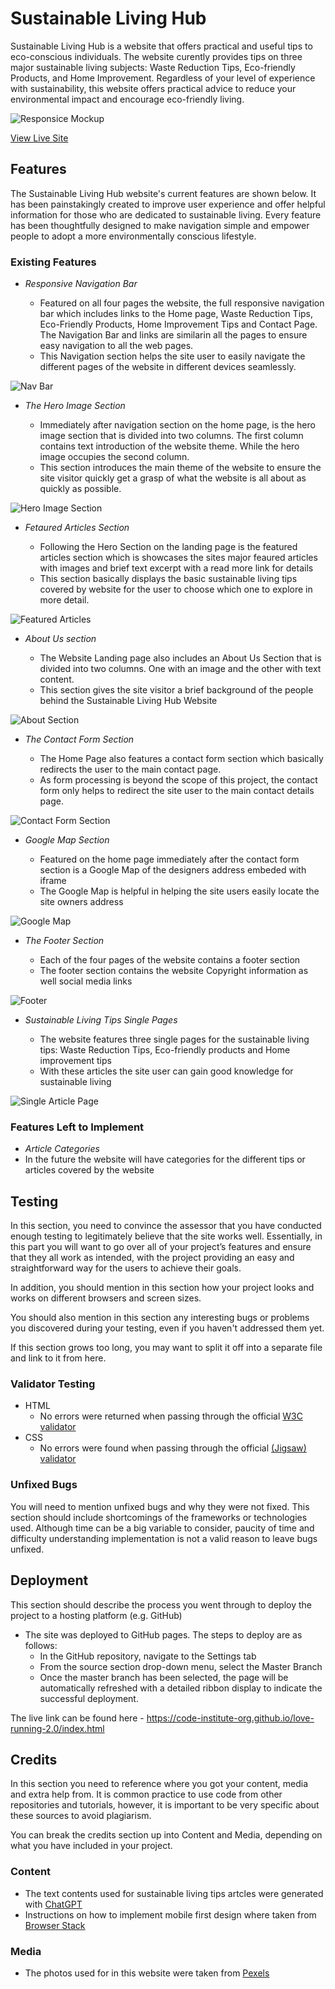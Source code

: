 # Sustainable Living Hub

Sustainable Living Hub is a website that offers practical and useful tips to eco-conscious individuals. The website curently provides tips on three major sustainable living subjects: Waste Reduction Tips, Eco-friendly Products, and Home Improvement. Regardless of your level of experience with sustainability, this website offers 
practical advice to reduce your environmental impact and encourage eco-friendly living. 

![Responsice Mockup](https://github.com/Irelandoracle1/sustainable-living-tips/blob/main/assets/images/responsive-website.PNG)

[View Live Site](https://irelandoracle1.github.io/sustainable-living-tips/)

## Features 

The Sustainable Living Hub website's current features are shown below. It has been painstakingly created to improve user experience and offer helpful information for those who are dedicated to sustainable living. Every feature has been thoughtfully designed to make navigation simple and empower people to adopt a more environmentally conscious lifestyle.

### Existing Features

- _Responsive Navigation Bar_

  - Featured on all four pages the website, the full responsive navigation bar which includes links to the Home page, Waste Reduction Tips, Eco-Friendly Products, Home Improvement Tips and Contact Page. The Navigation Bar and links are similarin all the pages to ensure easy navigation to all the web pages.
  - This Navigation section helps the site user to easily navigate the different pages of the website in different devices seamlessly.

![Nav Bar](https://github.com/Irelandoracle1/sustainable-living-tips/blob/main/assets/images/navbar.PNG)

- _The Hero Image Section_

  - Immediately after navigation section on the home page, is the hero image section that is divided into two columns. The first column contains text introduction of the website theme. While the hero image occupies the second column.
  - This section introduces the main theme of the website to ensure the site visitor quickly get a grasp of what the website is all about as quickly as possible.

![Hero Image Section](https://github.com/Irelandoracle1/sustainable-living-tips/blob/main/assets/images/hreo-section.PNG)

- _Fetaured Articles Section_

  - Following the Hero Section on the landing page is the featured articles section which is showcases the sites major feaured articles with images and brief text excerpt with a read more link for details
  - This section basically displays the basic sustainable living tips covered by website for the user to choose which one to explore in more detail.

![Featured Articles](https://github.com/Irelandoracle1/sustainable-living-tips/blob/main/assets/images/featured-section.PNG)

- _About Us section_

  - The Website Landing page also includes an About Us Section that is divided into two columns. One with an image and the other with text content.
  - This section gives the site visitor a brief background of the people behind the Sustainable Living Hub Website 

![About Section](https://github.com/Irelandoracle1/sustainable-living-tips/blob/main/assets/images/about-section.PNG)

- _The Contact Form Section_

  - The Home Page also features a contact form section which basically redirects the user to the main contact page. 
  - As form processing is beyond the scope of this project, the contact form only helps to redirect the site user to the 
  main contact details page.
  
![Contact Form Section](https://github.com/Irelandoracle1/sustainable-living-tips/blob/main/assets/images/contact-section.PNG)

- _Google Map Section_ 

  - Featured  on the home page immediately after the contact form section is a Google Map of the designers address embeded with iframe  
  - The Google Map is helpful in helping the site users easily locate the site owners address

![Google Map](https://github.com/Irelandoracle1/sustainable-living-tips/blob/main/assets/images/googlemap.PNG)

- _The Footer Section_ 

  - Each of the four pages of the website contains a footer section  
  - The footer section contains the website Copyright information as well social media links

![Footer](https://github.com/Irelandoracle1/sustainable-living-tips/blob/main/assets/images/footer.PNG)

- _Sustainable Living Tips Single Pages_ 

  - The website features three single pages for the sustainable living tips: Waste Reduction Tips, Eco-friendly products and Home improvement tips   
  - With these articles the site user can gain good knowledge for sustainable living

![Single Article Page](https://github.com/Irelandoracle1/sustainable-living-tips/blob/main/assets/images/waste-reduction-page.PNG)


### Features Left to Implement

- _Article Categories_ 
 - In the future the website will have categories for the different tips or articles covered by the website


## Testing 

In this section, you need to convince the assessor that you have conducted enough testing to legitimately believe that the site works well. Essentially, in this part you will want to go over all of your project’s features and ensure that they all work as intended, with the project providing an easy and straightforward way for the users to achieve their goals.

In addition, you should mention in this section how your project looks and works on different browsers and screen sizes.

You should also mention in this section any interesting bugs or problems you discovered during your testing, even if you haven't addressed them yet.

If this section grows too long, you may want to split it off into a separate file and link to it from here.


### Validator Testing 

- HTML
  - No errors were returned when passing through the official [W3C validator](https://validator.w3.org/nu/?doc=https%3A%2F%2Fcode-institute-org.github.io%2Flove-running-2.0%2Findex.html)
- CSS
  - No errors were found when passing through the official [(Jigsaw) validator](https://jigsaw.w3.org/css-validator/validator?uri=https%3A%2F%2Fvalidator.w3.org%2Fnu%2F%3Fdoc%3Dhttps%253A%252F%252Fcode-institute-org.github.io%252Flove-running-2.0%252Findex.html&profile=css3svg&usermedium=all&warning=1&vextwarning=&lang=en#css)

### Unfixed Bugs

You will need to mention unfixed bugs and why they were not fixed. This section should include shortcomings of the frameworks or technologies used. Although time can be a big variable to consider, paucity of time and difficulty understanding implementation is not a valid reason to leave bugs unfixed. 

## Deployment

This section should describe the process you went through to deploy the project to a hosting platform (e.g. GitHub) 

- The site was deployed to GitHub pages. The steps to deploy are as follows: 
  - In the GitHub repository, navigate to the Settings tab 
  - From the source section drop-down menu, select the Master Branch
  - Once the master branch has been selected, the page will be automatically refreshed with a detailed ribbon display to indicate the successful deployment. 

The live link can be found here - https://code-institute-org.github.io/love-running-2.0/index.html 


## Credits 

In this section you need to reference where you got your content, media and extra help from. It is common practice to use code from other repositories and tutorials, however, it is important to be very specific about these sources to avoid plagiarism. 

You can break the credits section up into Content and Media, depending on what you have included in your project. 

### Content 

- The text contents used for sustainable living tips artcles were generated with [ChatGPT](https://chat.openai.com/)
- Instructions on how to implement mobile first design where taken from [Browser Stack]( https://www.browserstack.com/guide/how-to-implement-mobile-first-design)    

### Media

- The photos used for in this website were taken from [Pexels ](https://pexels.com/)


